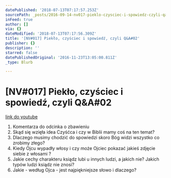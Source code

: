 ```yaml
---
datePublished: '2018-07-13T07:17:57.253Z'
sourcePath: _posts/2016-09-14-nv017-pieklo-czysciec-i-spowiedz-czyli-qanda02.md
inFeed: true
author: []
via: {}
dateModified: '2018-07-13T07:17:56.309Z'
title: '[NV#017] Piekło, czyściec i spowiedź, czyli Q&A#02'
publisher: {}
description: ''
starred: false
datePublishedOriginal: '2016-11-23T13:05:00.811Z'
_type: Blurb

---
```

# \[NV\#017\] Piekło, czyściec i spowiedź, czyli Q&A\#02
[link do youtube][0]

1. Komentarza do odcinka o zbawieniu
2. Skąd się wzięła idea Czyśćca i czy w Biblii mamy coś na ten temat?
3. Dlaczego musimy chodzić do spowiedzi skoro Bóg widzi wszystko co zrobimy złego?
4. Kiedy Ojcu wypadły włosy i czy może Ojciec pokazać jakieś zdjęcie siebie z włosami ?
5. Jakie cechy charakteru ksiądz lubi u innych ludzi, a jakich nie? Jakich typów ludzi ksiądz nie znosi?
6. Jakie - według Ojca - jest najpiękniejsze słowo i dlaczego?

[0]: https://www.youtube.com/watch?v=yYBu-COJ5wM